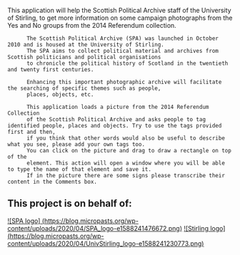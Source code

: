 This application will help the Scottish Political Archive staff of the University of Stirling, to get more information on some campaign photographs from the Yes and No groups from the 2014 Referendum collection.

          The Scottish Political Archive (SPA) was launched in October 2010 and is housed at the University of Stirling.
          The SPA aims to collect political material and archives from Scottish politicians and political organisations
          to chronicle the political history of Scotland in the twentieth and twenty first centuries.

          Enhancing this important photographic archive will facilitate the searching of specific themes such as people,
          places, objects, etc.

          This application loads a picture from the 2014 Referendum Collection
          of the Scottish Political Archive and asks people to tag identified people, places and objects. Try to use the tags provided first and then,
          if you think that other words would also be useful to describe what you see, please add your own tags too.
          You can click on the picture and drag to draw a rectangle on top of the
          element. This action will open a window where you will be able to type the name of that element and save it.
          If in the picture there are some signs please transcribe their content in the Comments box.

## This project is on behalf of:

[![SPA logo] (https://blog.micropasts.org/wp-content/uploads/2020/04/SPA_logo-e1588241476672.png)](http://www.scottishpoliticalarchive.org.uk/)
[![Stirling logo] (https://blog.micropasts.org/wp-content/uploads/2020/04/UnivStirling_logo-e1588241230773.png)](https://www.stir.ac.uk/)

